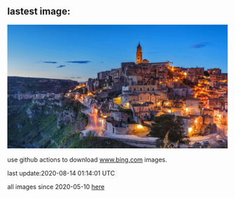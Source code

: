 ## lastest image:
![](images/WWMatera.jpg)

use github actions to download www.bing.com images.

last update:2020-08-14 01:14:01 UTC

all images since 2020-05-10 [here](https://github.com/counter2015/bing-daily-images/tree/master/images) 

